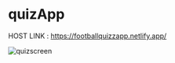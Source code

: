 # quizApp
HOST LINK : https://footballquizzapp.netlify.app/

![quizscreen](https://github.com/Najeeprahman/quizApp/assets/157038871/17e26847-a5d1-4ac4-9bf9-be76aabd0cd6)
